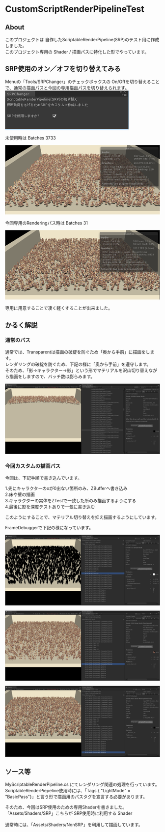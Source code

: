 # CustomScriptRenderPipelineTest
## About
このプロジェクトは 自作したScriptableRenderPipeline(SRP)のテスト用に作成しました。<br />
このプロジェクト専用の Shader / 描画パスに特化した形でやっています。<br />

## SRP使用のオン／オフを切り替えてみる
Menuの「Tools/SRPChanger」のチェックボックスの On/Offを切り替えることで、通常の描画パスと今回の専用描画パスを切り替えられます。<br />
![alt text](docs/SPRChanger.png)

未使用時は Batches 3733

![alt text](docs/SRPOff.png)

今回専用のRenderingパス時は Batches 31

![alt text](docs/CustomSRPOn.png)

専用に用意することで凄く軽くすることが出来ました。

## かるく解説
### 通常のパス
通常では、Transparentは描画の破綻を防ぐため「奥から手前」に描画をします。<br />
レンダリングの破綻を防ぐため、下記の様に「奥から手前」を遵守します。<br/>
そのため、「影→キャラクター→影」という形でマテリアルを沢山切り替えながら描画をしますので、バッチ数は膨らみます。<br />

![alt text](docs/SRPOff_FrameDebugger.png)

### 今回カスタムの描画パス
今回は、下記手順で書き込んでいます。

1.先にキャラクターのαが0出ない箇所のみ、ZBufferへ書き込み<br />
2.床や壁の描画<br />
3.キャラクターの実体をZTestで一致した所のみ描画するようにする<br />
4.最後に影を深度テストありで一気に書き込む<br />

このようにすることで、マテリアル切り替えを抑え描画するようにしています。<br />

FrameDebuggerで下記の様になっています。

![alt text](docs/CustomFrame1.png)

![alt text](docs/CustomFrame2.png)

![alt text](docs/CustomFrame3.png)


## ソース等

MyScriptableRenderPipeline.cs にてレンダリング関連の処理を行っています。<br />
ScriptableRenderPiepeline使用時には、「Tags { "LightMode" = "BasicPass"}」と言う形で描画用のパスタグを宣言する必要があります。<br />

そのため、今回はSRP使用のための専用Shaderを書きました。<br />
「Assets/Shaders/SRP」こちらが SRP使用時に利用する Shader<br />
<br />
通常時には、「Assets/Shaders/NonSRP」を利用して描画しています。
